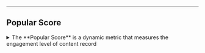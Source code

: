 


---


## Popular Score
<details>  
<summary>  
The **Popular Score** is a dynamic metric that measures the engagement level of content record
</summary>  

The **Popular Score** is a dynamic metric that measures the engagement level of content records (e.g., posts, articles, or media) based on user interactions such as **views**, **likes**, **shares**, and the **time since posting**. It enables the system to rank and promote highly engaging content on homepages, trending sections, or personalized recommendation feeds, enhancing user interaction and content discoverability.

### Calculation of the Popular Score
The Popular Score is calculated using a weighted formula that assigns different levels of importance to each interaction type and includes a time-based factor to account for content recency. The formula can be tailored to platform priorities but typically follows this structure:

\[
\text{Popular Score} = (W_v \cdot \text{Views}) + (W_l \cdot \text{Likes}) + (W_s \cdot \text{Shares}) + (W_t \cdot \text{Hours Since Posted})
\]

Where:
- \(W_v\): Weight for views (e.g., 0.1, lower engagement value)
- \(W_l\): Weight for likes (e.g., 0.5, moderate engagement)
- \(W_s\): Weight for shares (e.g., 1.0, high engagement)
- \(W_t\): Weight for hours since posted (e.g., -0.2, penalizes older content)
- \(\text{Hours Since Posted}\): Time elapsed since the record’s creation (in hours)

**Example**:
- A post with 150 views, 25 likes, 8 shares, and posted 12 hours ago.
- Using weights \(W_v = 0.1\), \(W_l = 0.5\), \(W_s = 1.0\), \(W_t = -0.2\):
  \[
  \text{Popular Score} = (0.1 \cdot 150) + (0.5 \cdot 25) + (1.0 \cdot 8) + (-0.2 \cdot 12) = 15 + 12.5 + 8 - 2.4 = 33.1
  \]

Scores are updated incrementally with new interactions or periodically (e.g., every minute), depending on the system’s buffering strategy. Scores are typically cached in a fast-access store like Redis to optimize performance.

### Time Decay
To prioritize recent content, the time-based term (\(W_t \cdot \text{Hours Since Posted}\)) reduces the score for older records. For finer control, an exponential decay model can be applied:

\[
\text{Adjusted Score} = \text{Popular Score} \cdot e^{-\lambda \cdot \Delta t}
\]

Where:
- \(\lambda\): Decay rate (e.g., 0.01 for gradual decay)
- \(\Delta t\): Hours since the last interaction

**Example**:
- A score of 33.1, last interacted with 24 hours ago, with \(\lambda = 0.01\):
  \[
  \text{Adjusted Score} = 33.1 \cdot e^{-0.01 \cdot 24} \approx 33.1 \cdot 0.786 = 26.02
  \]

This ensures older content fades in prominence unless it continues to attract engagement, balancing recency and sustained interest.

### Use Cases
The Popular Score drives several platform features:
1. **Content Ranking**: Sorts content by score to showcase trending or popular posts on the homepage or dedicated sections.
2. **Personalized Recommendations**: Combines scores with user preferences to deliver tailored content suggestions.
3. **Creator Analytics**: Offers engagement insights to help creators refine their content strategies.
4. **Moderation and Quality Control**: Flags high-scoring content for review to ensure compliance with platform guidelines.

### Optimization Strategies
To ensure scalability and efficiency:
- **Pre-aggregation**: Batch interaction counts (views, likes, shares) in a buffer to reduce database queries.
- **Incremental Updates**: Adjust scores only for new interactions, avoiding full recalculations.
- **Caching**: Store scores in a distributed cache (e.g., Redis) to minimize latency during high traffic.
- **Asynchronous Processing**: Use message queues (e.g., Kafka, RabbitMQ) for score updates to prevent blocking the main application.

### Challenges
1. **Scalability**: High interaction volumes can overload the system, particularly with frequent score updates. Buffered writes (e.g., using Redis or in-memory buffers) help by batching updates.
2. **Weight Calibration**: Misaligned weights (e.g., overvaluing views) can skew rankings. Regular user behavior analysis and A/B testing are needed to optimize weights.
3. **Fraud Prevention**: Fake interactions from bots or malicious users may inflate scores. Rate limits, anomaly detection, or manual moderation can mitigate this.
4. **Recency vs. Quality**: Over-penalizing older content may hide evergreen posts. A hybrid decay model or adjustable \(W_t\) can balance this.
5. **Accuracy vs. Performance**: Real-time updates ensure accuracy but increase system load. Periodic updates (e.g., every minute) offer a tradeoff but may introduce slight delays.

### Integration with Buffering
The Popular Score calculation integrates with buffering strategies to optimize performance:
- **No Buffer**: Scores are computed and stored directly in the database, increasing latency under high load.
- **Memory Buffer**: Interaction counts are stored in-memory for fast score computation, but this limits scalability to a single instance.
- **Redis Buffer**: Counts and scores are stored in Redis, supporting distributed processing and high scalability, though requiring additional infrastructure.

### Summary
The Popular Score is a powerful tool for driving content visibility and user engagement. By carefully tuning weights, incorporating time decay, and applying optimization strategies, the system can efficiently compute and leverage scores to deliver a dynamic user experience. Developers should address scalability, weight calibration, and fraud prevention to ensure robust and fair performance.
</details>